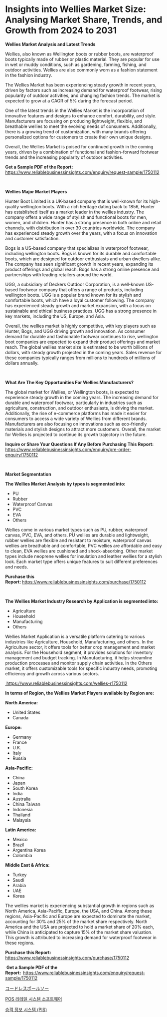 <p><h1>Insights into Wellies Market Size: Analysing Market Share, Trends, and Growth from 2024 to 2031</h1></p><p><strong>Wellies Market Analysis and Latest Trends</strong></p>
<p><p>Wellies, also known as Wellington boots or rubber boots, are waterproof boots typically made of rubber or plastic material. They are popular for use in wet or muddy conditions, such as gardening, farming, fishing, and outdoor activities. Wellies are also commonly worn as a fashion statement in the fashion industry.</p><p>The Wellies Market has been experiencing steady growth in recent years, driven by factors such as increasing demand for waterproof footwear, rising popularity of outdoor activities, and changing fashion trends. The market is expected to grow at a CAGR of 5% during the forecast period.</p><p>One of the latest trends in the Wellies Market is the incorporation of innovative features and designs to enhance comfort, durability, and style. Manufacturers are focusing on producing lightweight, flexible, and breathable wellies to meet the evolving needs of consumers. Additionally, there is a growing trend of customization, with many brands offering personalized options for customers to create their own unique designs.</p><p>Overall, the Wellies Market is poised for continued growth in the coming years, driven by a combination of functional and fashion-forward footwear trends and the increasing popularity of outdoor activities.</p></p>
<p><strong>Get a Sample PDF of the Report:&nbsp;</strong> <a href="https://www.reliablebusinessinsights.com/enquiry/request-sample/1750112">https://www.reliablebusinessinsights.com/enquiry/request-sample/1750112</a></p>
<p>&nbsp;</p>
<p><strong>Wellies Major Market Players</strong></p>
<p><p>Hunter Boot Limited is a UK-based company that is well-known for its high-quality wellington boots. With a rich heritage dating back to 1856, Hunter has established itself as a market leader in the wellies industry. The company offers a wide range of stylish and functional boots for men, women, and children. Hunter has a strong presence in both online and retail channels, with distribution in over 30 countries worldwide. The company has experienced steady growth over the years, with a focus on innovation and customer satisfaction.</p><p>Bogs is a US-based company that specializes in waterproof footwear, including wellington boots. Bogs is known for its durable and comfortable boots, which are designed for outdoor enthusiasts and urban dwellers alike. The company has seen significant growth in recent years, expanding its product offerings and global reach. Bogs has a strong online presence and partnerships with leading retailers around the world.</p><p>UGG, a subsidiary of Deckers Outdoor Corporation, is a well-known US-based footwear company that offers a range of products, including wellington boots. UGG is a popular brand known for its stylish and comfortable boots, which have a loyal customer following. The company has experienced steady growth and market expansion, with a focus on sustainable and ethical business practices. UGG has a strong presence in key markets, including the US, Europe, and Asia.</p><p>Overall, the wellies market is highly competitive, with key players such as Hunter, Bogs, and UGG driving growth and innovation. As consumer demand for durable and fashionable footwear continues to rise, wellington boot companies are expected to expand their product offerings and market reach. The global wellies market size is estimated to be worth billions of dollars, with steady growth projected in the coming years. Sales revenue for these companies typically ranges from millions to hundreds of millions of dollars annually.</p></p>
<p>&nbsp;</p>
<p><strong>What Are The Key Opportunities For Wellies Manufacturers?</strong></p>
<p><p>The global market for Wellies, or Wellington boots, is expected to experience steady growth in the coming years. The increasing demand for durable and waterproof footwear, particularly in industries such as agriculture, construction, and outdoor enthusiasts, is driving the market. Additionally, the rise of e-commerce platforms has made it easier for consumers to access a wide variety of Wellies from different brands. Manufacturers are also focusing on innovations such as eco-friendly materials and stylish designs to attract more customers. Overall, the market for Wellies is projected to continue its growth trajectory in the future.</p></p>
<p><strong>Inquire or Share Your Questions If Any Before Purchasing This Report:</strong> <a href="https://www.reliablebusinessinsights.com/enquiry/pre-order-enquiry/1750112">https://www.reliablebusinessinsights.com/enquiry/pre-order-enquiry/1750112</a></p>
<p>&nbsp;</p>
<p><strong>Market Segmentation</strong></p>
<p><strong>The Wellies Market Analysis by types is segmented into:</strong></p>
<p><ul><li>PU</li><li>Rubber</li><li>Waterproof Canvas</li><li>PVC</li><li>EVA</li><li>Others</li></ul></p>
<p><p>Wellies come in various market types such as PU, rubber, waterproof canvas, PVC, EVA, and others. PU wellies are durable and lightweight, rubber wellies are flexible and resistant to moisture, waterproof canvas wellies are breathable and comfortable, PVC wellies are affordable and easy to clean, EVA wellies are cushioned and shock-absorbing. Other market types include neoprene wellies for insulation and leather wellies for a stylish look. Each market type offers unique features to suit different preferences and needs.</p></p>
<p><strong>Purchase this Report:&nbsp;</strong><a href="https://www.reliablebusinessinsights.com/purchase/1750112">https://www.reliablebusinessinsights.com/purchase/1750112</a></p>
<p>&nbsp;</p>
<p><strong>The Wellies Market Industry Research by Application is segmented into:</strong></p>
<p><ul><li>Agriculture</li><li>Household</li><li>Manufacturing</li><li>Others</li></ul></p>
<p><p>Wellies Market Application is a versatile platform catering to various industries like Agriculture, Household, Manufacturing, and others. In the Agriculture sector, it offers tools for better crop management and market analysis. For the Household segment, it provides solutions for inventory management and budget tracking. In Manufacturing, it helps streamline production processes and monitor supply chain activities. In the Others market, it offers customizable tools for specific industry needs, promoting efficiency and growth across various sectors.</p></p>
<p><a href="https://www.reliablebusinessinsights.com/wellies-r1750112">&nbsp;https://www.reliablebusinessinsights.com/wellies-r1750112</a></p>
<p><strong>In terms of Region, the Wellies Market Players available by Region are:</strong></p>
<p>
    <p> <strong> North America: </strong>
        <ul>
            <li>United States</li>
            <li>Canada</li>
        </ul>
        </p> 
    <p> <strong> Europe: </strong>
        <ul>
            <li>Germany</li>
            <li>France</li>
            <li>U.K.</li>
            <li>Italy</li>
            <li>Russia</li>
        </ul>
        </p> 
    <p> <strong> Asia-Pacific: </strong>
        <ul>
            <li>China</li>
            <li>Japan</li>
            <li>South Korea</li>
            <li>India</li>
            <li>Australia</li>
            <li>China Taiwan</li>
            <li>Indonesia</li>
            <li>Thailand</li>
            <li>Malaysia</li>
        </ul>
        </p> 
    <p> <strong> Latin America: </strong>
        <ul>
            <li>Mexico</li>
            <li>Brazil</li>
            <li>Argentina Korea</li>
            <li>Colombia</li>
        </ul>
        </p> 
    <p> <strong> Middle East & Africa: </strong>
        <ul>
            <li>Turkey</li>
            <li>Saudi</li>
            <li>Arabia</li>
            <li>UAE</li>
            <li>Korea</li>
        </ul>
    </p>
    </p>
<p><p>The wellies market is experiencing substantial growth in regions such as North America, Asia-Pacific, Europe, the USA, and China. Among these regions, Asia-Pacific and Europe are expected to dominate the market, accounting for 30% and 25% of the market share respectively. North America and the USA are projected to hold a market share of 20% each, while China is anticipated to capture 15% of the market share valuation. This growth is attributed to increasing demand for waterproof footwear in these regions.</p></p>
<p><strong>Purchase this Report: </strong><a href="https://www.reliablebusinessinsights.com/purchase/1750112">https://www.reliablebusinessinsights.com/purchase/1750112</a></p>
<p>&nbsp;<strong>Get a Sample PDF of the Report:&nbsp;&nbsp;</strong><a href="https://www.reliablebusinessinsights.com/enquiry/request-sample/1750112">https://www.reliablebusinessinsights.com/enquiry/request-sample/1750112</a></p>
<p><strong></strong></p>
<p><p><a href="https://medium.com/@grarrity46851/%E3%82%B3%E3%83%BC%E3%83%89%E3%83%AC%E3%82%B9%E3%83%9D%E3%83%BC%E3%83%AB%E3%82%BD%E3%83%BC%E5%B8%82%E5%A0%B4%E3%81%AE%E3%83%88%E3%83%AC%E3%83%B3%E3%83%89%E3%81%A8%E5%B8%82%E5%A0%B4%E5%88%86%E6%9E%90%E3%81%AF-2024%E5%B9%B4%E3%81%8B%E3%82%892031%E5%B9%B4%E3%81%BE%E3%81%A7%E3%81%AE%E4%BA%88%E6%B8%AC%E3%81%95%E3%82%8C%E3%81%A6%E3%81%84%E3%81%BE%E3%81%99-a40305a3d718">コードレスポールソー</a></p><p><a href="https://medium.com/@juliastanley2022/%ED%8C%90%EB%A7%A4%EC%A0%90-pos-%EC%8B%9C%EC%8A%A4%ED%85%9C-%EC%86%8C%ED%94%84%ED%8A%B8%EC%9B%A8%EC%96%B4-%EC%8B%9C%EC%9E%A5-2031%EB%85%84%EA%B9%8C%EC%A7%80%EC%9D%98-%ED%8A%B8%EB%A0%8C%EB%93%9C-%EC%98%88%EC%B8%A1-%EB%B0%8F-%EA%B2%BD%EC%9F%81-%EB%B6%84%EC%84%9D-69a3c2eb26bf">POS 리테일 시스템 소프트웨어</a></p><p><a href="https://medium.com/@lolitanader1/%EC%8A%B9%EA%B0%9D-%EC%A0%95%EB%B3%B4-%EC%8B%9C%EC%8A%A4%ED%85%9C-pis-%EC%8B%9C%EC%9E%A5-%EB%8F%99%ED%96%A5-%EC%8B%9C%EC%9E%A5-%EA%B2%BD%ED%96%A5-%EC%84%B1%EC%9E%A5-2024%EB%85%84%EB%B6%80%ED%84%B0-2031%EB%85%84%EA%B9%8C%EC%A7%80-%EC%98%88%EC%B8%A1%EB%90%9C-%EA%B2%83-e92819b2648d">승객 정보 시스템 (PIS)</a></p></p>